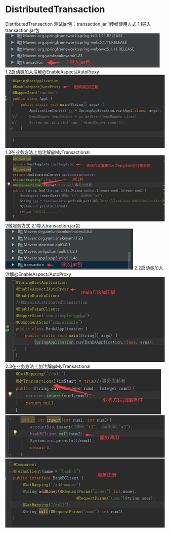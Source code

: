 # DistributedTransaction
DistributedTransaction
测试jar包：transaction.jar
1传统使用方式
1.1导入transaction.jar包
![Image text](https://github.com/awuawu/DistributedTransaction/blob/master/src/main/resources/static/img/jar1.png)
1.2启动类加入注解@EnableAspectJAutoProxy
![Image text](https://github.com/awuawu/DistributedTransaction/blob/master/src/main/resources/static/img/main1.png)
1.3在业务方法上加注解@MyTransactional
![Image text](https://github.com/awuawu/DistributedTransaction/blob/master/src/main/resources/static/img/service1.png)
2微服务方式
2.1导入transaction.jar包
![Image text](https://github.com/awuawu/DistributedTransaction/blob/master/src/main/resources/static/img/jar2.png)
2.2启动类加入注解@EnableAspectJAutoProxy
![Image text](https://github.com/awuawu/DistributedTransaction/blob/master/src/main/resources/static/img/main2.png)
2.3在业务方法上加注解@MyTransactional
![Image text](https://github.com/awuawu/DistributedTransaction/blob/master/src/main/resources/static/img/service21.png)
![Image text](https://github.com/awuawu/DistributedTransaction/blob/master/src/main/resources/static/img/service22.png)
![Image text](https://github.com/awuawu/DistributedTransaction/blob/master/src/main/resources/static/img/service23.png)
